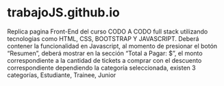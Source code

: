 # trabajoJS.github.io
Replica pagina Front-End del curso CODO A CODO full stack utilizando tecnologias como HTML, CSS, BOOTSTRAP Y JAVASCRIPT.
Deberá contener la funcionalidad en Javascript, al momento de presionar el botón “Resumen”, deberá mostrar en la sección “Total a Pagar: $”, el monto correspondiente a la cantidad de tickets a comprar con el descuento correspondiente dependiendo la categoría seleccionada, existen 3 categorías, Estudiante, Trainee, Junior
